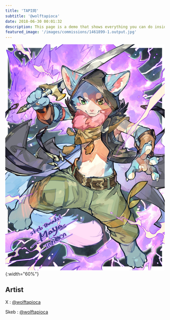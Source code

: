 ```yaml
---
title: 'TAPI岡'
subtitle: '@wolftapioca'
date: 2018-06-30 00:01:32
description: This page is a demo that shows everything you can do inside portfolio and blog posts.
featured_image: '/images/commissions/1461899-1.output.jpg'
---
```


![](/images/commissions/1461899-1.output.jpg){:width="60%"}

## Artist

X : [@wolftapioca](https://twitter.com/wolftapioca)

Skeb : [@wolftapioca](https://skeb.jp/@wolftapioca)
